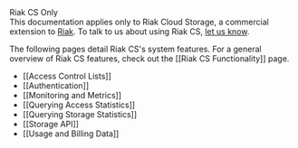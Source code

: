 <div class="info"><div class="title">Riak CS Only</div>This documentation applies only to Riak Cloud Storage, a commercial extension to <a href="http://wiki.basho.com/Riak.html">Riak</a>. To talk to us about using Riak CS, <a href="http://info.basho.com/Wiki_Contact_RiakCS.html" target="_blank">let us know</a>.</div>

The following pages detail Riak CS's system features.  For a general overview of Riak CS features, check out the [[Riak CS  Functionality]] page.

* [[Access Control Lists]]
* [[Authentication]]
* [[Monitoring and Metrics]]
* [[Querying Access Statistics]]
* [[Querying Storage Statistics]]
* [[Storage API]]
* [[Usage and Billing Data]]
